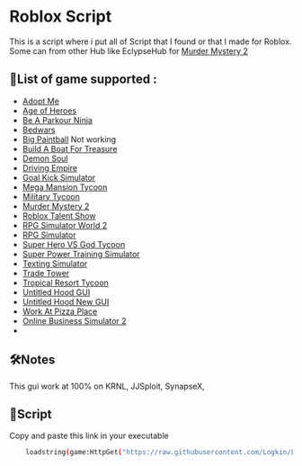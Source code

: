 # Roblox Script

This is a script where i put all of Script that I found or that I made for Roblox. Some can from other Hub like EclypseHub for [Murder Mystery 2](https://www.roblox.com/games/142823291/Murder-Mystery-2)




## 🚀List of game supported :

- [Adopt Me](https://www.roblox.com/games/920587237/Adopt-Me)
- [Age of Heroes](https://www.roblox.com/games/4866692557/Age-of-Heroes)
- [Be A Parkour Ninja](https://www.roblox.com/games/147848991/Be-A-Parkour-Ninja)
- [Bedwars](https://www.roblox.com/games/6872265039/BedWars-PENGUIN-SURVIVAL)
- [Big Paintball](https://www.roblox.com/games/3527629287/BIG-Paintball) Not working
- [Build A Boat For Treasure](https://www.roblox.com/games/537413528/Build-A-Boat-For-Treasure)
- [Demon Soul](https://www.roblox.com/games/8069117419/UPD3-4-Demon-Soul-Simulator)
- [Driving Empire](https://www.roblox.com/games/3351674303/BIG-UPDATE-Driving-Empire)
- [Goal Kick Simulator](https://www.roblox.com/games/9281034297/UPD-X5-3-Goal-Kick-Simulator)
- [Mega Mansion Tycoon](https://www.roblox.com/games/8328351891/LIMITED-Mega-Mansion-Tycoon)
- [Military Tycoon](https://www.roblox.com/games/7180042682/BLACKHAWK-Military-Tycoon)
- [Murder Mystery 2](https://www.roblox.com/games/142823291/Murder-Mystery-2)
- [Roblox Talent Show](https://www.roblox.com/games/10851599/Roblox-Talent-Show)
- [RPG Simulator World 2](https://www.roblox.com/games/4628853904/World-2)
- [RPG Simulator](https://www.roblox.com/games/2990100290/T6-UPD-20-RPG-Simulator)
- [Super Hero VS God Tycoon](https://www.roblox.com/games/7424863999/Super-Hero-VS-God-Tycoon)
- [Super Power Training Simulator](https://www.roblox.com/games/2202352383/Super-Power-Training-Simulator)
- [Texting Simulator](https://www.roblox.com/games/2580982329/UPDATE-Texting-Simulator)
- [Trade Tower](https://www.roblox.com/games/5023820864/Trade-Tower)
- [Tropical Resort Tycoon](https://www.roblox.com/games/5534174456/Tropical-Resort-Tycoon)
- [Untitled Hood GUI](https://www.roblox.com/games/7800644383/Untitled-Hood)
- [Untitled Hood New GUI](https://www.roblox.com/games/9183932460/Untitled-Hood)
- [Work At Pizza Place](https://www.roblox.com/games/192800/Work-at-a-Pizza-Place)
- [Online Business Simulator 2](https://www.roblox.com/games/5327880096/Online-Business-Simulator-2)
- []()




## 🛠Notes

This gui work at 100% on KRNL, JJSploit, SynapseX, 


## 🔗Script

Copy and paste this link in your executable

```bash
    loadstring(game:HttpGet("https://raw.githubusercontent.com/Logkin/LogkinRobloxScriptHub/main/guiscript.txt"))()
```
